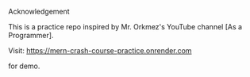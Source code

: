 Acknowledgement

This is a practice repo inspired by Mr. Orkmez's YouTube channel [As a Programmer].

Visit:
https://mern-crash-course-practice.onrender.com

for demo.
